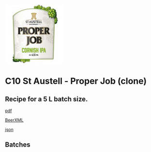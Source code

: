 ![logo](./C10_St_Austell_Proper_Job_clone.jpeg)

# C10 St Austell - Proper Job (clone)

## Recipe for a 5 L batch size.

[pdf](./C10_St_Austell_Proper_Job_clone.pdf)

[BeerXML](./C10_St_Austell_Proper_Job_clone.xml)

[json](./C10_St_Austell_Proper_Job_clone.json)

## Batches
